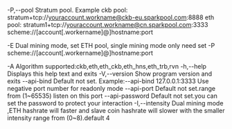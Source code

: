 -P,--pool           Stratum pool. Example
                    ckb pool: stratum+tcp://youraccount.workname@ckb-eu.sparkpool.com:8888
                    eth pool: stratum1+tcp://youraccount.workname@cn.sparkpool.com:3333
                    scheme://[account[.workername]@]hostname:port

-E                  Dual mining mode, set ETH pool, single mining mode only need set -P 
                    scheme://[account[.workername]@]hostname:port

-A                  Algorithm supported:ckb,eth,eth_ckb,eth_hns,eth_trb,rvn
-h,--help           Displays this help text and exits
-V,--version        Show program version and exits
--api-bind          Default not set. Example:--api-bind 127.0.0.1:3333
                    Use negative port number for readonly mode
--api-port          Default not set.range from (1~65535) 
                    listen on this port 
--api-password      Default not set.you can set the password to protect your interaction
-I,--intensity      Dual mining mode ,ETH hashrate will faster and slave coin hashrate will slower 
                    with the smaller intensity range from (0~8).default 4
                    
